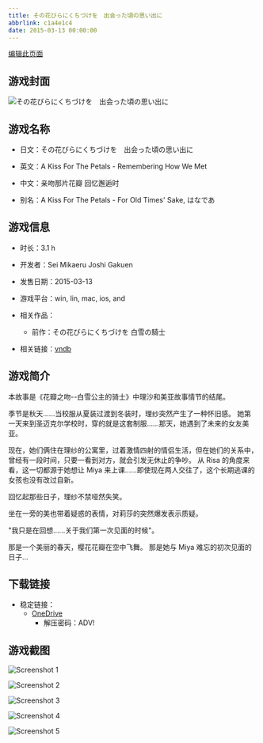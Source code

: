 ```yaml
---
title: その花びらにくちづけを　出会った頃の思い出に
abbrlink: c1a4e1c4
date: 2015-03-13 00:00:00
---
```

[编辑此页面](https://github.com/ACG-3/ADV3-source/blob/main/source/_posts/games/%E3%81%9D%E3%81%AE%E8%8A%B1%E3%81%B3%E3%82%89%E3%81%AB%E3%81%8F%E3%81%A1%E3%81%A5%E3%81%91%E3%82%92%E3%80%80%E5%87%BA%E4%BC%9A%E3%81%A3%E3%81%9F%E9%A0%83%E3%81%AE%E6%80%9D%E3%81%84%E5%87%BA%E3%81%AB.md)

## 游戏封面

![その花びらにくちづけを　出会った頃の思い出に](https://pan.timero.xyz/onedrive/img_lib_001/%E3%81%9D%E3%81%AE%E8%8A%B1%E3%81%B3%E3%82%89%E3%81%AB%E3%81%8F%E3%81%A1%E3%81%A5%E3%81%91%E3%82%92%E3%80%80%E5%87%BA%E4%BC%9A%E3%81%A3%E3%81%9F%E9%A0%83%E3%81%AE%E6%80%9D%E3%81%84%E5%87%BA%E3%81%AB_cover.avif)


## 游戏名称

- 日文：その花びらにくちづけを　出会った頃の思い出に
- 英文：A Kiss For The Petals - Remembering How We Met
- 中文：亲吻那片花瓣 回忆邂逅时

- 别名：A Kiss For The Petals - For Old Times' Sake, はなであ


## 游戏信息

- 时长：3.1 h
- 开发者：Sei Mikaeru Joshi Gakuen
- 发售日期：2015-03-13
- 游戏平台：win, lin, mac, ios, and
- 相关作品：
   - 前作：その花びらにくちづけを 白雪の騎士

- 相关链接：[vndb](https://vndb.org/v16263)


## 游戏简介

本故事是《花瓣之吻--白雪公主的骑士》中理沙和美亚故事情节的结尾。

季节是秋天......当校服从夏装过渡到冬装时，理纱突然产生了一种怀旧感。  她第一天来到圣迈克尔学校时，穿的就是这套制服......那天，她遇到了未来的女友美亚。

现在，她们俩住在理纱的公寓里，过着激情四射的情侣生活，但在她们的关系中，曾经有一段时间，只要一看到对方，就会引发无休止的争吵。  从 Risa 的角度来看，这一切都源于她想让 Miya 来上课......即使现在两人交往了，这个长期逃课的女孩也没有改过自新。

回忆起那些日子，理纱不禁哑然失笑。

坐在一旁的美也带着疑惑的表情，对莉莎的突然爆发表示质疑。

"我只是在回想......关于我们第一次见面的时候"。

那是一个美丽的春天，樱花花瓣在空中飞舞。  那是她与 Miya 难忘的初次见面的日子...




## 下载链接

- 稳定链接：
    - [OneDrive](https://pan.timero.xyz/onedrive/adv_lib_001/%E3%81%9D%E3%81%AE%E8%8A%B1%E3%81%B3%E3%82%89%E3%81%AB%E3%81%8F%E3%81%A1%E3%81%A5%E3%81%91%E3%82%92%E3%80%80%E5%87%BA%E4%BC%9A%E3%81%A3%E3%81%9F%E9%A0%83%E3%81%AE%E6%80%9D%E3%81%84%E5%87%BA%E3%81%AB)
        - 解压密码：ADV!



## 游戏截图


![Screenshot 1](https://pan.timero.xyz/onedrive/img_lib_001/%E3%81%9D%E3%81%AE%E8%8A%B1%E3%81%B3%E3%82%89%E3%81%AB%E3%81%8F%E3%81%A1%E3%81%A5%E3%81%91%E3%82%92%E3%80%80%E5%87%BA%E4%BC%9A%E3%81%A3%E3%81%9F%E9%A0%83%E3%81%AE%E6%80%9D%E3%81%84%E5%87%BA%E3%81%AB_Screenshot_1.avif)

![Screenshot 2](https://pan.timero.xyz/onedrive/img_lib_001/%E3%81%9D%E3%81%AE%E8%8A%B1%E3%81%B3%E3%82%89%E3%81%AB%E3%81%8F%E3%81%A1%E3%81%A5%E3%81%91%E3%82%92%E3%80%80%E5%87%BA%E4%BC%9A%E3%81%A3%E3%81%9F%E9%A0%83%E3%81%AE%E6%80%9D%E3%81%84%E5%87%BA%E3%81%AB_Screenshot_2.avif)

![Screenshot 3](https://pan.timero.xyz/onedrive/img_lib_001/%E3%81%9D%E3%81%AE%E8%8A%B1%E3%81%B3%E3%82%89%E3%81%AB%E3%81%8F%E3%81%A1%E3%81%A5%E3%81%91%E3%82%92%E3%80%80%E5%87%BA%E4%BC%9A%E3%81%A3%E3%81%9F%E9%A0%83%E3%81%AE%E6%80%9D%E3%81%84%E5%87%BA%E3%81%AB_Screenshot_3.avif)

![Screenshot 4](https://pan.timero.xyz/onedrive/img_lib_001/%E3%81%9D%E3%81%AE%E8%8A%B1%E3%81%B3%E3%82%89%E3%81%AB%E3%81%8F%E3%81%A1%E3%81%A5%E3%81%91%E3%82%92%E3%80%80%E5%87%BA%E4%BC%9A%E3%81%A3%E3%81%9F%E9%A0%83%E3%81%AE%E6%80%9D%E3%81%84%E5%87%BA%E3%81%AB_Screenshot_4.avif)

![Screenshot 5](https://pan.timero.xyz/onedrive/img_lib_001/%E3%81%9D%E3%81%AE%E8%8A%B1%E3%81%B3%E3%82%89%E3%81%AB%E3%81%8F%E3%81%A1%E3%81%A5%E3%81%91%E3%82%92%E3%80%80%E5%87%BA%E4%BC%9A%E3%81%A3%E3%81%9F%E9%A0%83%E3%81%AE%E6%80%9D%E3%81%84%E5%87%BA%E3%81%AB_Screenshot_5.avif)

